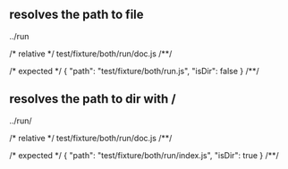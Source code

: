 ## resolves the path to file
../run

/* relative */
test/fixture/both/run/doc.js
/**/

/* expected */
{
  "path": "test/fixture/both/run.js",
  "isDir": false
}
/**/

## resolves the path to dir with /
../run/

/* relative */
test/fixture/both/run/doc.js
/**/

/* expected */
{
  "path": "test/fixture/both/run/index.js",
  "isDir": true
}
/**/